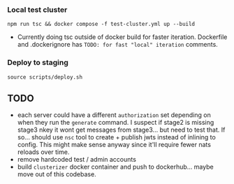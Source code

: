 
### Local test cluster

```
npm run tsc && docker compose -f test-cluster.yml up --build
```

* Currently doing tsc outside of docker build for faster iteration.
  Dockerfile and .dockerignore has `TODO: for fast "local" iteration` comments.

### Deploy to staging

```
source scripts/deploy.sh
```



## TODO

* each server could have a different `authorization` set depending on when they run the `generate` command.
  I suspect if stage2 is missing stage3 nkey it wont get messages from stage3... but need to test that.
  If so... should use `nsc` tool to create + publish jwts instead of inlining to config.
  This might make sense anyway since it'll require fewer nats reloads over time.
* remove hardcoded test / admin accounts
* build `clusterizer` docker container and push to dockerhub... maybe move out of this codebase.